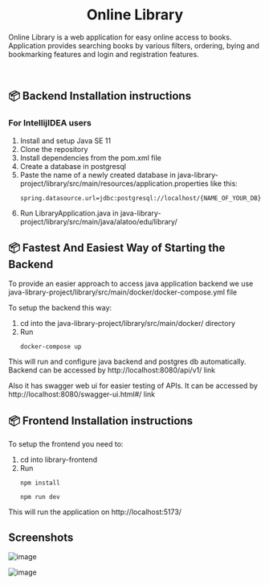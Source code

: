 <h1 align="center"><b>Online Library</b></h3>

<p>Online Library is a web application for easy online access to books. Application provides searching books by various filters, ordering, bying and bookmarking features and login and registration features.</p>

&nbsp;

## 📦 Backend Installation instructions

### For IntellijIDEA users

1. Install and setup Java SE 11
2. Clone the repository
3. Install dependencies from the pom.xml file
4. Create a database in postgresql
5. Paste the name of a newly created database in java-library-project/library/src/main/resources/application.properties like this:
    ```console
    spring.datasource.url=jdbc:postgresql://localhost/{NAME_OF_YOUR_DB}
    ```
6. Run LibraryApplication.java in java-library-project/library/src/main/java/alatoo/edu/library/

## 📦 Fastest And Easiest Way of Starting the Backend

To provide an easier approach to access java application backend we use java-library-project/library/src/main/docker/docker-compose.yml file

To setup the backend this way:
1. cd into the java-library-project/library/src/main/docker/ directory
2. Run
    ```console
    docker-compose up
    ```

This will run and configure java backend and postgres db automatically. Backend can be accessed by http://localhost:8080/api/v1/ link

Also it has swagger web ui for easier testing of APIs. It can be accessed by http://localhost:8080/swagger-ui.html#/ link

## 📦 Frontend Installation instructions

To setup the frontend you need to:
1. cd into library-frontend
2. Run
    ```console
    npm install
    
    npm run dev
    ```

This will run the application on http://localhost:5173/

## Screenshots

![image](https://user-images.githubusercontent.com/94980092/200386656-a928c20e-0a6f-40bf-87ba-122ffe2795ad.png)

![image](https://user-images.githubusercontent.com/94980092/200386832-0bac2c1a-43a9-4ccf-8cbb-f71c88ae2e2f.png)


